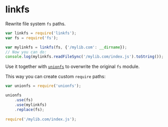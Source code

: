 # linkfs

Rewrite file system `fs` paths.

```javascript
var linkfs = require('linkfs');
var fs = require('fs');

var mylinkfs = linkfs(fs, {'/mylib.com': __dirname});
// Now you can do:
console.log(mylinkfs.readFileSync('/mylib.com/index.js').toString());
```

Use it together with [`unionfs`](http://www.npmjs.com/package/unionfs) to overwrite the original `fs` module.

This way you can create custom `require` paths:

```javascript
var unionfs = require('unionfs');

unionfs
    .use(fs)
    .use(mylinkfs)
    .replace(fs);
    
require('/mylib.com/index.js');
```
